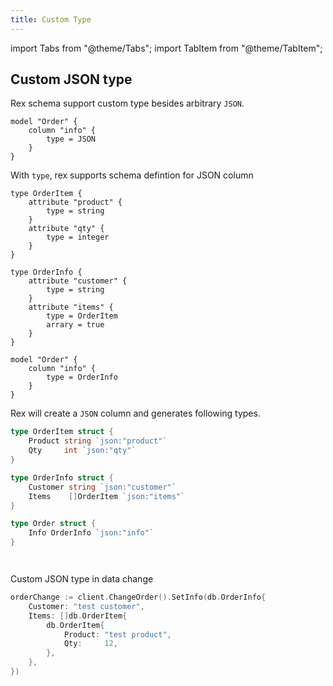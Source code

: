 ```yaml
---
title: Custom Type
---
```


import Tabs from "@theme/Tabs";
import TabItem from "@theme/TabItem";

## Custom JSON type

Rex schema support custom type besides arbitrary `JSON`.

```hcl
model "Order" {
    column "info" {
        type = JSON
    }
}
```

With `type`, rex supports schema defintion for JSON column

```hcl
type OrderItem {
    attribute "product" {
        type = string
    }
    attribute "qty" {
        type = integer
    }
}

type OrderInfo {
    attribute "customer" {
        type = string
    }
    attribute "items" {
        type = OrderItem
        arrary = true
    }
}

model "Order" {
    column "info" {
        type = OrderInfo
    }
}
```

Rex will create a `JSON` column and generates following types.

<Tabs groupId="generator">
  <TabItem value="go" label="Go" default>

```go
type OrderItem struct {
    Product string `json:"product"`
    Qty     int `json:"qty"`
}

type OrderInfo struct {
    Customer string `json:"customer"`
    Items    []OrderItem `json:"items"`
}

type Order struct {
    Info OrderInfo `json:"info"`
}
```

  </TabItem>
  <TabItem value="java" label="Java">

```java
```

  </TabItem>
  <TabItem value="typescript" label="TypeScript">

```typescript
```

  </TabItem>
</Tabs>

Custom JSON type in data change

<Tabs groupId="generator">
  <TabItem value="go" label="Go" default>

```go
orderChange := client.ChangeOrder().SetInfo(db.OrderInfo{
    Customer: "test customer",
    Items: []db.OrderItem{
        db.OrderItem{
            Product: "test product",
            Qty:     12,
        },
    },
})
```

  </TabItem>
  <TabItem value="java" label="Java">

```java
```

  </TabItem>
  <TabItem value="typescript" label="TypeScript">

```typescript
```

  </TabItem>
</Tabs>

